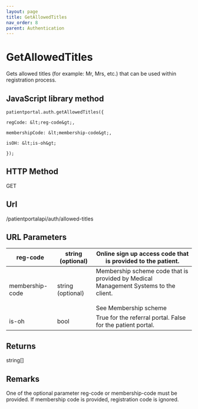 ```yaml
---
layout: page
title: GetAllowedTitles
nav_order: 8
parent: Authentication
---
```


# GetAllowedTitlesGets allowed titles (for example: Mr, Mrs, etc.) that can be used within registration process.## JavaScript library method```patientportal.auth.getAllowedTitles({regCode: &lt;reg-code&gt;,membershipCode: &lt;membership-code&gt;,isOH: &lt;is-oh&gt;});```## HTTP MethodGET## ****Url****/patientportalapi/auth/allowed-titles## URL Parameters| reg-code | string (optional) | Online sign up access code that is provided to the patient. || --- | --- | --- || membership-code | string (optional) | Membership scheme code that is provided by Medical Management Systems to the client.<br><br>See Membership scheme || is-oh | bool | True for the referral portal. False for the patient portal. |## Returnsstring\[\]## RemarksOne of the optional parameter reg-code or membership-code must be provided. If membership code is provided, registration code is ignored.